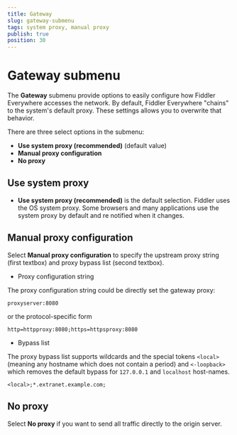 ```yaml
---
title: Gateway
slug: gateway-submenu
tags: system proxy, manual proxy
publish: true
position: 30
---
```


# Gateway submenu

The __Gateway__ submenu provide options to easily configure how Fiddler Everywhere accesses the network. By default, Fiddler Everywhere "chains" to the system's default proxy. These settings allows you to overwrite that behavior.

There are three select options in the submenu:
- __Use system proxy (recommended)__ (default value)
- __Manual proxy configuration__
- __No proxy__

## Use system proxy

- __Use system proxy (recommended)__ is the default selection. Fiddler uses the OS system proxy. Some browsers and many applications use the system proxy by default and re notified when it changes. 

## Manual proxy configuration

Select __Manual proxy configuration__  to specify the upstream proxy string (first textbox) and proxy bypass list (second textbox). 


- Proxy configuration string

The proxy configuration string could be directly set the gateway proxy:
```
proxyserver:8080
```

or the protocol-specific form
```
http=httpproxy:8080;https=httpsproxy:8080
```

- Bypass list

The proxy bypass list supports wildcards and the special tokens `<local>` (meaning any hostname which does not contain a period) and `<-loopback>` which removes the default bypass for `127.0.0.1` and `localhost` host-names.

```
<local>;*.extranet.example.com;
```

## No proxy

Select __No proxy__ if you want to send all traffic directly to the origin server.